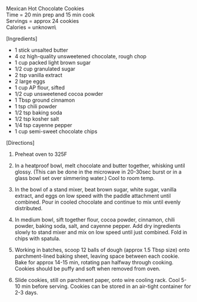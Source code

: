 Mexican Hot Chocolate Cookies \
Time = 20 min prep and 15 min cook\
Servings = approx 24 cookies\
Calories = unknown\

[Ingredients]
- 1 stick unsalted butter
- 4 oz high-quality unsweetened chocolate, rough chop
- 1 cup packed light brown sugar
- 1/2 cup granulated sugar
- 2 tsp vanilla extract
- 2 large eggs
- 1 cup AP flour, sifted
- 1/2 cup unsweetened cocoa powder
- 1 Tbsp ground cinnamon
- 1 tsp chili powder
- 1/2 tsp baking soda
- 1/2 tsp kosher salt
- 1/4 tsp cayenne pepper
- 1 cup semi-sweet chocolate chips

[Directions]

1. Preheat oven to 325F

2. In a heatproof bowl, melt chocolate and butter together, whisking until glossy. (This can be done in the microwave in 20-30sec burst or in a glass bowl set over simmering water.) Cool to room temp. 

3. In the bowl of a stand mixer, beat brown sugar, white sugar, vanilla extract, and eggs on low speed with the paddle attachment until combined. Pour in cooled chocolate and continue to mix until evenly distributed. 

4. In medium bowl, sift together flour, cocoa powder, cinnamon, chili powder, baking soda, salt, and cayenne pepper. Add dry ingredients slowly to stand mixer and mix on low speed until just combined. Fold in chips with spatula. 

5. Working in batches, scoop 12 balls of dough (approx 1.5 Tbsp size) onto parchment-lined baking sheet, leaving space between each cookie. Bake for approx 14-15 min, rotating pan halfway through cooking. Cookies should be puffy and soft when removed from oven. 

6. Slide cookies, still on parchment paper, onto wire cooling rack. Cool 5-10 min before serving. Cookies can be stored in an air-tight container for 2-3 days. 